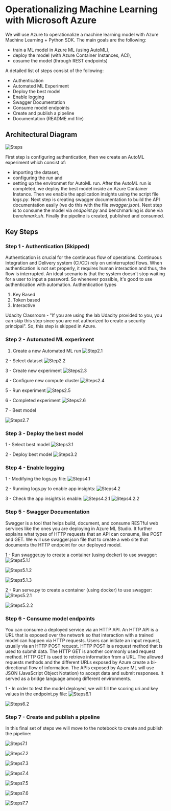 
# Operationalizing Machine Learning with Microsoft Azure

We will use Azure to operationalize a machine learning model with Azure Machine Learning + Python SDK. The main goals are the following:
- train a ML model in Azure ML (using AutoML),
- deploy the model (with Azure Container Instances, ACI),
- cosume the model (through REST endpoints)

A detailed list of steps consist of the following:
- Authentication
- Automated ML Experiment
- Deploy the best model
- Enable logging
- Swagger Documentation
- Consume model endpoints
- Create and publish a pipeline
- Documentation (README.md file)


## Architectural Diagram

![Steps](https://github.com/MangelFdz/machine-learning-engineering-with-azure/blob/main/operationalizing-machine-learning/images/step0/steps.png)

First step is configuring authentication, then we create an AutoML experiment which consist of: 
- importing the dataset,
- configuring the run and 
- setting up the environmet for AutoML run.
After the AutoML run is completed, we deploy the best model inside an Azure Container Instance. Then we enable the application insights using the script file *logs.py*. Next step is creating swagger documentation to build the API documentation easily (we do this with the file *swagger.json*). Next step is to consume the model via *endpoint.py* and benchmarking is done via *benchmark.sh*. Finally the pipeline is created, published and consumed.

## Key Steps

### Step 1 - Authentication (Skipped)
Authentication is crucial for the continuous flow of operations. Continuous Integration and Delivery system (CI/CD) rely on uninterrupted flows. When authentication is not set properly, it requires human interaction and thus, the flow is interrupted. An ideal scenario is that the system doesn't stop waiting for a user to input a password. So whenever possible, it's good to use authentication with automation. Authentication types 
1. Key Based 
2. Token based 
3. Interactive

Udacity Classroom - "If you are using the lab Udacity provided to you, you can skip this step since you are not authorized to create a security principal". So, this step is skipped in Azure.

### Step 2 - Automated ML experiment
1. Create a new Automated ML run
![Step2.1](https://github.com/MangelFdz/machine-learning-engineering-with-azure/blob/main/operationalizing-machine-learning/images/step2-automated-ml-experiment/1-create-a-new-automated-ml-run.jpg)

2 - Select dataset
![Step2.2](https://github.com/MangelFdz/machine-learning-engineering-with-azure/blob/main/operationalizing-machine-learning/images/step2-automated-ml-experiment/2-select-dataset.jpg)

3 - Create new experiment
![Steps2.3](https://github.com/MangelFdz/machine-learning-engineering-with-azure/blob/main/operationalizing-machine-learning/images/step2-automated-ml-experiment/3-create-new-experiment.jpg)

4 - Configure new compute cluster
![Steps2.4](https://github.com/MangelFdz/machine-learning-engineering-with-azure/blob/main/operationalizing-machine-learning/images/step2-automated-ml-experiment/4-configure-new-compute-cluster.jpg)

5 - Run experiment
![Steps2.5](https://github.com/MangelFdz/machine-learning-engineering-with-azure/blob/main/operationalizing-machine-learning/images/step2-automated-ml-experiment/5-run-experiment.jpg)

6 - Completed experiment
![Steps2.6](https://github.com/MangelFdz/machine-learning-engineering-with-azure/blob/main/operationalizing-machine-learning/images/step2-automated-ml-experiment/6-completed-experiment.jpg)

7 - Best model

![Steps2.7](https://github.com/MangelFdz/machine-learning-engineering-with-azure/blob/main/operationalizing-machine-learning/images/step2-automated-ml-experiment/7-best-model.jpg)


### Step 3 - Deploy the best model
1 - Select best model
![Steps3.1](https://github.com/MangelFdz/machine-learning-engineering-with-azure/blob/main/operationalizing-machine-learning/images/step3-deploy-the-best-model/1-select-best-model.jpg)

2 - Deploy best model
![Steps3.2](https://github.com/MangelFdz/machine-learning-engineering-with-azure/blob/main/operationalizing-machine-learning/images/step3-deploy-the-best-model/2-deploy-best-model.jpg)


### Step 4 - Enable logging

1 - Modifying the logs.py file:
![Steps4.1](https://github.com/MangelFdz/machine-learning-engineering-with-azure/blob/main/operationalizing-machine-learning/images/step4-enable-logging/1-modifying-logs-script.jpg)

2 - Running logs.py to enable app insights:
![Steps4.2](https://github.com/MangelFdz/machine-learning-engineering-with-azure/blob/main/operationalizing-machine-learning/images/step4-enable-logging/2-running-logs-file.jpg)

3 - Check the app insights is enable:
![Steps4.2.1](https://github.com/MangelFdz/machine-learning-engineering-with-azure/blob/main/operationalizing-machine-learning/images/step4-enable-logging/3-check-app-insight-enabled.jpg)
![Steps4.2.2](https://github.com/MangelFdz/machine-learning-engineering-with-azure/blob/main/operationalizing-machine-learning/images/step4-enable-logging/4-check-logs.jpg)


### Step 5 - Swagger Documentation
Swagger is a tool that helps build, document, and consume RESTful web services like the ones you are deploying in Azure ML Studio. It further explains what types of HTTP requests that an API can consume, like POST and GET. We will use swagger.json file that to create a web site that documents the HTTP endpoint for our deployed model.

1 - Run swagger.py to create a container (using docker) to use swagger:
![Steps5.1.1](https://github.com/MangelFdz/machine-learning-engineering-with-azure/blob/main/operationalizing-machine-learning/images/step5-swagger-documentation/1-run-swagger-file.jpg)

![Steps5.1.2](https://github.com/MangelFdz/machine-learning-engineering-with-azure/blob/main/operationalizing-machine-learning/images/step5-swagger-documentation/2-check-i-swagger-running.jpg)

![Steps5.1.3](https://github.com/MangelFdz/machine-learning-engineering-with-azure/blob/main/operationalizing-machine-learning/images/step5-swagger-documentation/3-check-ii-swagger-running.jpg)

2 - Run serve.py to create a container (using docker) to use swagger:
![Steps5.2.1](https://github.com/MangelFdz/machine-learning-engineering-with-azure/blob/main/operationalizing-machine-learning/images/step5-swagger-documentation/4-run-server-file.jpg)

![Steps5.2.2](https://github.com/MangelFdz/machine-learning-engineering-with-azure/blob/main/operationalizing-machine-learning/images/step5-swagger-documentation/5-check-server-running.jpg)


### Step 6 - Consume model endpoints
You can consume a deployed service via an HTTP API. An HTTP API is a URL that is exposed over the network so that interaction with a trained model can happen via HTTP requests. Users can initiate an input request, usually via an HTTP POST request. HTTP POST is a request method that is used to submit data. The HTTP GET is another commonly used request method. HTTP GET is used to retrieve information from a URL. The allowed requests methods and the different URLs exposed by Azure create a bi-directional flow of information. The APIs exposed by Azure ML will use JSON (JavaScript Object Notation) to accept data and submit responses. It served as a bridge language among different environments.

1 - In order to test the model deployed, we will fill the scoring uri and key values in the endpoint.py file:
![Steps6.1](https://github.com/MangelFdz/machine-learning-engineering-with-azure/blob/main/operationalizing-machine-learning/images/step6-consume-model-endpoints/1-modifying-uri-and-key.jpg)

![Steps6.2](https://github.com/MangelFdz/machine-learning-engineering-with-azure/blob/main/operationalizing-machine-learning/images/step6-consume-model-endpoints/2-run-endpoint-file.jpg)


### Step 7 - Create and publish a pipeline

In this final set of steps we will move to the notebook to create and publish the pipeline:

![Steps7.1](https://github.com/MangelFdz/machine-learning-engineering-with-azure/blob/main/operationalizing-machine-learning/images/step6-consume-model-endpoints/2-create-compute-instance.jpg)

![Steps7.2](https://github.com/MangelFdz/machine-learning-engineering-with-azure/blob/main/operationalizing-machine-learning/images/step6-consume-model-endpoints/2-run-automl.jpg)

![Steps7.3](https://github.com/MangelFdz/machine-learning-engineering-with-azure/blob/main/operationalizing-machine-learning/images/step6-consume-model-endpoints/3-run-completed.jpg)

![Steps7.4](https://github.com/MangelFdz/machine-learning-engineering-with-azure/blob/main/operationalizing-machine-learning/images/step6-consume-model-endpoints/4-pipeline-deployed.jpg)

![Steps7.5](https://github.com/MangelFdz/machine-learning-engineering-with-azure/blob/main/operationalizing-machine-learning/images/step6-consume-model-endpoints/5-pipeline-endpoint.jpg)

![Steps7.6](https://github.com/MangelFdz/machine-learning-engineering-with-azure/blob/main/operationalizing-machine-learning/images/step6-consume-model-endpoints/6-pipeline-gui.jpg)

![Steps7.7](https://github.com/MangelFdz/machine-learning-engineering-with-azure/blob/main/operationalizing-machine-learning/images/step6-consume-model-endpoints/7-pipeline-overview.jpg)



